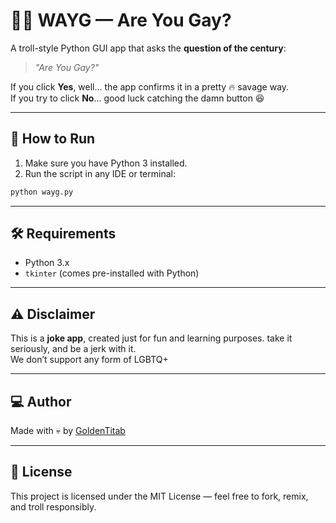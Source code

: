 
# 🏳️‍🌈 WAYG — Are You Gay?

A troll-style Python GUI app that asks the **question of the century**:  
> _"Are You Gay?"_

If you click **Yes**, well... the app confirms it in a pretty 🔥 savage way.  
If you try to click **No**... good luck catching the damn button 😆

---

## 🚀 How to Run

1. Make sure you have Python 3 installed.
2. Run the script in any IDE or terminal:

```bash
python wayg.py
```

---

## 🛠 Requirements

- Python 3.x
- `tkinter` (comes pre-installed with Python)

---

## ⚠️ Disclaimer

This is a **joke app**, created just for fun and learning purposes. take it seriously, and be a jerk with it.  
We don’t support any form of LGBTQ+

---

## 💻 Author

Made with 💀 by [GoldenTitab](https://github.com/GoldenTitab)

---

## 📜 License

This project is licensed under the MIT License — feel free to fork, remix, and troll responsibly.
